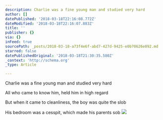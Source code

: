 ```yaml
---
description: Charlie was a fine young man and studied very hard
author: []
datePublished: '2018-03-18T22:16:08.772Z'
dateModified: '2018-03-18T22:16:07.883Z'
title: ''
publisher: {}
via: {}
inFeed: true
sourcePath: _posts/2018-03-18-a73f4e6f-abd7-427d-9425-e0b70626e092.md
starred: false
datePublishedOriginal: '2018-03-18T21:30:35.580Z'
_context: 'http://schema.org'
_type: Article

---
```

Charlie was a fine young man and studied very hard

All who came to know him, held him in high regard

But when it came to cleanliness, the boy was quite the slob

His bedroom was a cesspit, which made his parents sob
![](https://the-grid-user-content.s3-us-west-2.amazonaws.com/88de37c5-384a-46ba-9a2b-3257b8d26bba.png)